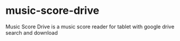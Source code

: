 # music-score-drive
Music Score Drive is a music score reader for tablet with google drive search and download
